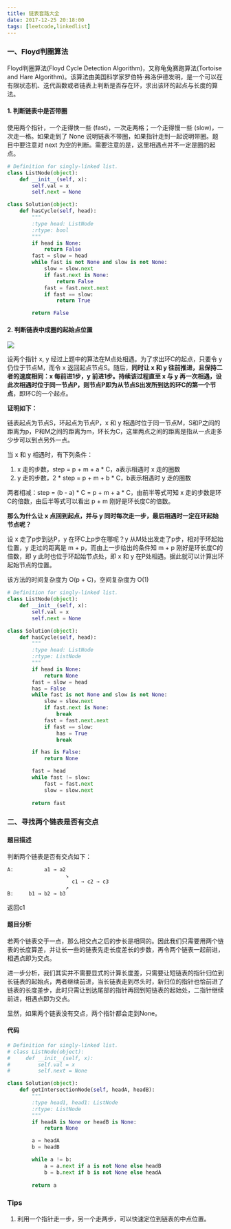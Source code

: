 ```yaml
---
title: 链表套路大全
date: 2017-12-25 20:18:00
tags: [leetcode,linkedlist]
---
```


### 一、Floyd判圈算法

Floyd判圈算法(Floyd Cycle Detection Algorithm)，又称龟兔赛跑算法(Tortoise and Hare Algorithm)。该算法由美国科学家罗伯特·弗洛伊德发明，是一个可以在有限状态机、迭代函数或者链表上判断是否存在环，求出该环的起点与长度的算法。

#### 1. 判断链表中是否带圈

使用两个指针，一个走得快一些 (fast)，一次走两格；一个走得慢一些 (slow)，一次走一格。如果走到了 None 说明链表不带圈，如果指针走到一起说明带圈。题目中要注意对 next 为空的判断。需要注意的是，这里相遇点并不一定是圈的起点。

```python
# Definition for singly-linked list.
class ListNode(object):
    def __init__(self, x):
        self.val = x
        self.next = None

class Solution(object):
    def hasCycle(self, head):
        """
        :type head: ListNode
        :rtype: bool
        """
        if head is None:
            return False
        fast = slow = head
        while fast is not None and slow is not None:
            slow = slow.next
            if fast.next is None:
                return False
            fast = fast.next.next
            if fast == slow:
                return True

        return False
```

#### 2. 判断链表中成圈的起始点位置

![](http://ow0f2jm1j.bkt.clouddn.com/floyd%E5%88%A4%E5%9C%88.jpg)

设两个指针 x, y 经过上题中的算法在M点处相遇。为了求出环C的起点，只要令 y 仍位于节点M，而令 x 返回起点节点S。随后，**同时让 x 和 y 往前推进，且保持二者的速度相同：x 每前进1步，y 前进1步。持续该过程直至 x 与 y 再一次相遇，设此次相遇时位于同一节点P，则节点P即为从节点S出发所到达的环C的第一个节点**，即环C的一个起点。

**证明如下：**

链表起点为节点S，环起点为节点P，x 和 y 相遇时位于同一节点M，S和P之间的距离为p，P和M之间的距离为m，环长为C，这里两点之间的距离是指从一点走多少步可以到点另外一点。

当 x 和 y 相遇时，有下列条件：

1. x 走的步数，step = p + m + a * C，a表示相遇时 x 走的圈数 
2. y 走的步数，2 * step = p + m + b * C，b表示相遇时 y 走的圈数

两者相减：step = (b - a) * C = p + m + a * C，由前半等式可知 x 走的步数是环C的倍数，由后半等式可以看出 p + m 刚好是环长度C的倍数。

**那么为什么让 x 点回到起点，并与 y 同时每次走一步，最后相遇时一定在环起始节点呢？**

设 x 走了p步到达P，y 在环C上p步在哪呢？y 从M处出发走了p步，相对于环起始位置，y 走过的距离是 m + p，而由上一步给出的条件知 m + p 刚好是环长度C的倍数，即 y 此时也位于环起始节点处，即 x 和 y 在P处相遇。据此就可以计算出环起始节点的位置。

该方法的时间复杂度为 O(p + C)，空间复杂度为 O(1)

```python
# Definition for singly-linked list.
class ListNode(object):
    def __init__(self, x):
        self.val = x
        self.next = None

class Solution(object):
    def hasCycle(self, head):
        """
        :type head: ListNode
        :rtype: ListNode
        """
        if head is None:
            return None
        fast = slow = head
        has = False
        while fast is not None and slow is not None:
            slow = slow.next
            if fast.next is None:
                break
            fast = fast.next.next
            if fast == slow:
                has = True
                break

        if has is False:
            return None

        fast = head
        while fast != slow:
            fast = fast.next
            slow = slow.next
        
        return fast

```

### 二、寻找两个链表是否有交点

#### 题目描述

判断两个链表是否有交点如下：

```
A:          a1 → a2
                   ↘
                     c1 → c2 → c3
                   ↗            
B:     b1 → b2 → b3
```

返回c1

#### 题目分析

若两个链表交于一点，那么相交点之后的步长是相同的。因此我们只需要用两个链表的长度算差，并让长一些的链表先走长度差长的步数，再令两个链表一起前进，相遇点即为交点。

进一步分析，我们其实并不需要显式的计算长度差，只需要让短链表的指针归位到长链表的起始点，两者继续前进，当长链表走到尽头时，新归位的指针也恰前进了链表的长度差步，此时只需让到达尾部的指针再回到短链表的起始处，二指针继续前进，相遇点即为交点。

显然，如果两个链表没有交点，两个指针都会走到None。

#### 代码

```python
# Definition for singly-linked list.
# class ListNode(object):
#     def __init__(self, x):
#         self.val = x
#         self.next = None

class Solution(object):
    def getIntersectionNode(self, headA, headB):
        """
        :type head1, head1: ListNode
        :rtype: ListNode
        """
        if headA is None or headB is None:
            return None

        a = headA
        b = headB

        while a != b:
            a = a.next if a is not None else headB
            b = b.next if b is not None else headA
        
        return a
```

### Tips

1. 利用一个指针走一步，另一个走两步，可以快速定位到链表的中点位置。
